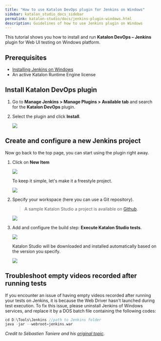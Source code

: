 ```yaml
---
title: "How to use Katalon DevOps plugin for Jenkins on Windows" 
sidebar: katalon_studio_docs_sidebar
permalink: katalon-studio/docs/jenkins-plugin-windows.html 
description: Guidelines of how to use Jenkins plugin on Windows
---
```

This tutorial shows you how to install and run **Katalon DevOps – Jenkins** plugin for Web UI testing on Windows platform.

## Prerequisites

* [Installing Jenkins on Windows](https://www.jenkins.io/doc/book/installing/)
* An active Katalon Runtime Engine license

## Install Katalon DevOps plugin

1. Go to **Manage Jenkins > Manage Plugins > Available tab** and search for the **Katalon DevOps** plugin.

2. Select the plugin and click **Install**.

   ![](https://github.com/katalon-studio/docs-images/raw/master/katalon-studio/docs/jenkins-plugin-windows/Picture1.png)

## Create and configure a new Jenkins project

Now go back to the top page, you can start using the plugin right away.

1. Click on **New Item**

   ![](https://github.com/katalon-studio/docs-images/raw/master/katalon-studio/docs/jenkins-plugin-windows/Picture2.png)

   To keep it simple, let's make it a freestyle project.

   ![](https://github.com/katalon-studio/docs-images/raw/master/katalon-studio/docs/jenkins-plugin-windows/Picture3.png)

2. Specify your workspace (here you can use a Git repository).

   > A sample Katalon Studio a project is available on [Github](https://github.com/katalon-studio-samples/ci-samples).

   ![](https://github.com/katalon-studio/docs-images/raw/master/katalon-studio/docs/jenkins-plugin-windows/Picture4.png)

3. Add and configure the build step: **Execute Katalon Studio tests**.

   ![](https://github.com/katalon-studio/docs-images/raw/master/katalon-studio/docs/jenkins-plugin-windows/Picture5.png)

   Katalon Studio will be downloaded and installed automatically based on the version you specify.

   ![](https://github.com/katalon-studio/docs-images/raw/master/katalon-studio/docs/jenkins-plugin-windows/Picture6.png)

## Troubleshoot empty videos recorded after running tests

If you encounter an issue of having empty videos recorded after running your tests on Jenkins, it is because the Web Driver hasn't launched during test execution. To fix this issue, please uninstall Jenkins of Windows services, and replace it by a DOS batch file containing the following codes:

```groovy
cd D:\Tools\Jenkins //path to Jenkins folder
java -jar --webroot=jenkins.war
```

_Credit to Sébastien Taniere and his [original topic](ttps://forum.katalon.com/t/video-is-empty-when-scenario-is-launched-by-katalon-runtime-trough-jenkins-windows-instance/43974)._
